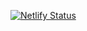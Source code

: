 [![Netlify Status](https://api.netlify.com/api/v1/badges/cd8e6305-b859-40d6-af86-db7b9a708950/deploy-status)](https://app.netlify.com/sites/chemicalblog/deploys)
